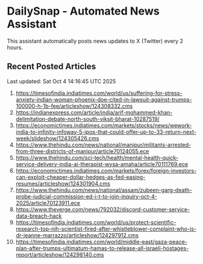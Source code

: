 # DailySnap - Automated News Assistant

This assistant automatically posts news updates to X (Twitter) every 2 hours.

## Recent Posted Articles

Last updated: Sat Oct  4 14:16:45 UTC 2025

1. https://timesofindia.indiatimes.com/world/us/suffering-for-stress-anxiety-indian-woman-phoenix-doe-cited-in-lawsuit-against-trumps-100000-h-1b-fee/articleshow/124308332.cms
2. https://indianexpress.com/article/india/arif-mohammed-khan-delimitation-debate-north-south-viksit-bharat-10287519/
3. https://economictimes.indiatimes.com/markets/stocks/news/wework-india-to-infinity-infoway-5-ipos-that-could-offer-up-to-33-return-next-week/slideshow/124305426.cms
4. https://www.thehindu.com/news/national/manipur/militants-arrested-from-three-districts-of-manipur/article70124055.ece
5. https://www.thehindu.com/sci-tech/health/mental-health-quick-service-delivery-india-ai-therapist-wysa-amaha/article70111769.ece
6. https://economictimes.indiatimes.com/markets/forex/foreign-investors-can-exploit-cheaper-dollar-hedges-as-fed-easing-resumes/articleshow/124301904.cms
7. https://www.thehindu.com/news/national/assam/zubeen-garg-death-probe-judicial-commission-ed-i-t-to-join-inquiry-oct-4-2025/article70123911.ece
8. https://www.theverge.com/news/792032/discord-customer-service-data-breach-hack
9. https://timesofindia.indiatimes.com/world/us/protect-scientific-research-top-nih-scientist-fired-after-whistleblower-complaint-who-is-dr-jeanne-marrazzo/articleshow/124297912.cms
10. https://timesofindia.indiatimes.com/world/middle-east/gaza-peace-plan-after-trumps-ultimatum-hamas-to-release-all-israeli-hostages-report/articleshow/124298140.cms
